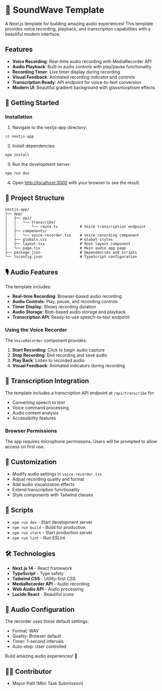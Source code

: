 # 🎵 SoundWave Template

A Next.js template for building amazing audio experiences! This template provides voice recording, playback, and transcription capabilities with a beautiful modern interface.

## Features

- **Voice Recording**: Real-time audio recording with MediaRecorder API
- **Audio Playback**: Built-in audio controls with play/pause functionality
- **Recording Timer**: Live timer display during recording
- **Visual Feedback**: Animated recording indicator and controls
- **Transcription Ready**: API endpoint for voice-to-text conversion
- **Modern UI**: Beautiful gradient background with glassmorphism effects

## 🚀 Getting Started

### Installation

1. Navigate to the nextjs-app directory:
```bash
cd nextjs-app
```

2. Install dependencies:
```bash
npm install
```

3. Run the development server:
```bash
npm run dev
```

4. Open [http://localhost:3000](http://localhost:3000) with your browser to see the result.

## 📁 Project Structure

```
nextjs-app/
├── app/
│   ├── api/
│   │   └── transcribe/
│   │       └── route.ts          # Voice transcription endpoint
│   ├── components/
│   │   └── voice-recorder.tsx    # Voice recording component
│   ├── globals.css               # Global styles
│   ├── layout.tsx                # Root layout component
│   └── page.tsx                  # Main audio app page
├── package.json                  # Dependencies and scripts
└── tsconfig.json                 # TypeScript configuration
```

## 🎙️ Audio Features

The template includes:

- **Real-time Recording**: Browser-based audio recording
- **Audio Controls**: Play, pause, and recording controls
- **Timer Display**: Shows recording duration
- **Audio Storage**: Blob-based audio storage and playback
- **Transcription API**: Ready-to-use speech-to-text endpoint

### Using the Voice Recorder

The `VoiceRecorder` component provides:

1. **Start Recording**: Click to begin audio capture
2. **Stop Recording**: End recording and save audio
3. **Play Back**: Listen to recorded audio
4. **Visual Feedback**: Animated indicators during recording

## 🤖 Transcription Integration

The template includes a transcription API endpoint at `/api/transcribe` for:

- Converting speech to text
- Voice command processing
- Audio content analysis
- Accessibility features

### Browser Permissions

The app requires microphone permissions. Users will be prompted to allow access on first use.

## 🎨 Customization

- Modify audio settings in `voice-recorder.tsx`
- Adjust recording quality and format
- Add audio visualization effects
- Extend transcription functionality
- Style components with Tailwind classes

## 📝 Scripts

- `npm run dev` - Start development server
- `npm run build` - Build for production
- `npm run start` - Start production server
- `npm run lint` - Run ESLint

## 🛠️ Technologies

- **Next.js 14** - React framework
- **TypeScript** - Type safety
- **Tailwind CSS** - Utility-first CSS
- **MediaRecorder API** - Audio recording
- **Web Audio API** - Audio processing
- **Lucide React** - Beautiful icons

## 🔧 Audio Configuration

The recorder uses these default settings:
- Format: WAV
- Quality: Browser default
- Timer: 1-second intervals
- Auto-stop: User controlled

Build amazing audio experiences! 🎵

## 👨‍💻 Contributor

- Mayur Patil (Mini Task Submission)
